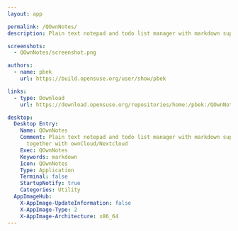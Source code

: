 ```yaml
---
layout: app

permalink: /QOwnNotes/
description: Plain text notepad and todo list manager with markdown support that works together with ownCloud/Nextcloud

screenshots:
  - QOwnNotes/screenshot.png

authors:
  - name: pbek
    url: https://build.opensuse.org/user/show/pbek

links:
  - type: Download
    url: https://download.opensuse.org/repositories/home:/pbek:/QOwnNotes/AppImage/QOwnNotes-latest-x86_64.AppImage.mirrorlist

desktop:
  Desktop Entry:
    Name: QOwnNotes
    Comment: Plain text notepad and todo list manager with markdown support that works
      together with ownCloud/Nextcloud
    Exec: QOwnNotes
    Keywords: markdown
    Icon: QOwnNotes
    Type: Application
    Terminal: false
    StartupNotify: true
    Categories: Utility
  AppImageHub:
    X-AppImage-UpdateInformation: false
    X-AppImage-Type: 2
    X-AppImage-Architecture: x86_64
---
```

